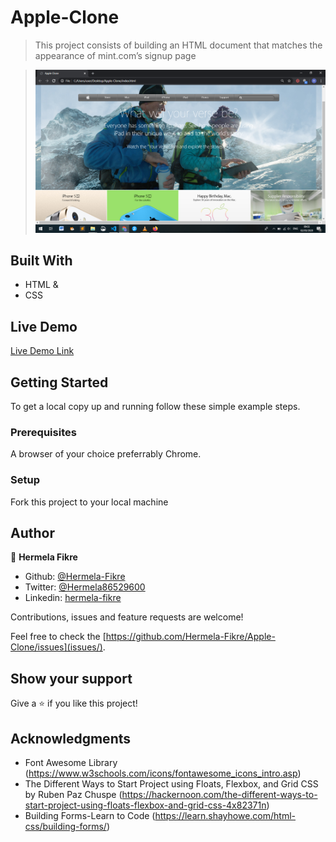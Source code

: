 # Apple-Clone

> This project consists of building an HTML document that matches the appearance of mint.com’s signup page

> ![screenshot](img/apple-screenshot.png)

## Built With

- HTML &
- CSS

## Live Demo

[Live Demo Link](https://raw.githack.com/Hermela-Fikre/Apple-Clone/tree/feature_branch)

## Getting Started

To get a local copy up and running follow these simple example steps.

### Prerequisites

A browser of your choice preferrably Chrome.

### Setup

Fork this project to your local machine


## Author

👤 **Hermela Fikre**

- Github: [@Hermela-Fikre](https://github.com/Hermela-Fikre)
- Twitter: [@Hermela86529600](https://twitter.com/Hermela86529600)
- Linkedin: [hermela-fikre](https://www.linkedin.com/in/hermela-fikre-1a969b156/)

Contributions, issues and feature requests are welcome!

Feel free to check the [https://github.com/Hermela-Fikre/Apple-Clone/issues](issues/).

## Show your support

Give a ⭐️ if you like this project!

## Acknowledgments

- Font Awesome Library (https://www.w3schools.com/icons/fontawesome_icons_intro.asp)
- The Different Ways to Start Project using Floats, Flexbox, and Grid CSS by Ruben Paz Chuspe (https://hackernoon.com/the-different-ways-to-start-project-using-floats-flexbox-and-grid-css-4x82371n)
- Building Forms-Learn to Code (https://learn.shayhowe.com/html-css/building-forms/)